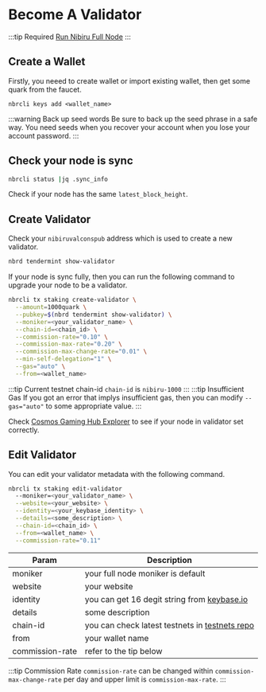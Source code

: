 # Become A Validator

:::tip Required
[Run Nibiru Full Node](/testnets/fullnode)
:::

## Create a Wallet
Firstly, you neeed to create wallet or import existing wallet, then get some quark from the faucet.

```
nbrcli keys add <wallet_name>
```

:::warning Back up seed words
Be sure to back up the seed phrase in a safe way.
You need seeds when you recover your account when you lose your account password.
:::

## Check your node is sync
```sh
nbrcli status |jq .sync_info
```
Check if your node has the same `latest_block_height`.


## Create Validator
Check your `nibiruvalconspub` address which is used to create a new validator.

```sh
nbrd tendermint show-validator
```

If your node is sync fully, then you can run the following command to upgrade your node to be a validator.

```sh
nbrcli tx staking create-validator \
  --amount=1000quark \
  --pubkey=$(nbrd tendermint show-validator) \
  --moniker=<your_validator_name> \
  --chain-id=<chain_id> \
  --commission-rate="0.10" \
  --commission-max-rate="0.20" \
  --commission-max-change-rate="0.01" \
  --min-self-delegation="1" \
  --gas="auto" \
  --from=<wallet_name>
```

:::tip Current testnet chain-id
`chain-id` is `nibiru-1000`
:::
:::tip Insufficient Gas
If you got an error that implys insufficient gas, then you can modify `--gas="auto"` to some appropriate value.
:::

Check [Cosmos Gaming Hub Explorer](https://nibiru.cosmosgamingexplorer.com/) to see if your node in validator set correctly.


## Edit Validator
You can edit your validator metadata with the following command.


```sh
nbrcli tx staking edit-validator
  --moniker=<your_validator_name> \
  --website=<your_website> \
  --identity=<your_keybase_identity> \
  --details=<some_description> \
  --chain-id=<chain_id> \
  --from=<wallet_name> \
  --commission-rate="0.11"
```

Param| Description
--------- | ---------
moniker | your full node moniker is default
website | your website
identity | you can get 16 degit string from [keybase.io](https://keybase.io/)
details| some description
chain-id| you can check latest testnets in [testnets repo](https://github.com/cosmos-gaminghub/testnets)
from| your wallet name
commission-rate| refer to the tip below

:::tip Commission Rate
`commission-rate` can be changed within `commission-max-change-rate` per day and upper limit is `commission-max-rate`.
:::
